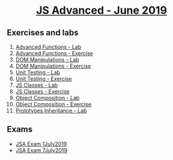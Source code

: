 
# <a href="https://softuni.bg/trainings/2346/js-advanced-june-2019"><p align="center"> JS Advanced - June 2019<p>
</a>



## Exercises and labs
1. <a href="https://github.com/PhilShishov/Software-University/tree/master/JS%20Advanced/Homeworks/01.AdvancedFunctions_Lab" > Advanced Functions - Lab</a> 
2. <a href="https://github.com/PhilShishov/Software-University/tree/master/JS%20Advanced/Homeworks/01.AdvancedFunctions_Exercise" > Advanced Functions - Exercise</a> 
3. <a href="https://github.com/PhilShishov/Software-University/tree/master/JS%20Advanced/Homeworks/02.DOM_Manipulations_Lab" > DOM Manipulations - Lab</a>
4. <a href="https://github.com/PhilShishov/Software-University/tree/master/JS%20Advanced/Homeworks/02.DOM_Manipulations_Exercise" > DOM Manipulations - Exercise</a>
5. <a href="https://github.com/PhilShishov/Software-University/tree/master/JS%20Advanced/Homeworks/03.UnitTesting_Lab" > Unit Testing - Lab</a>
6. <a href="https://github.com/PhilShishov/Software-University/tree/master/JS%20Advanced/Homeworks/03.UnitTesting_Exercise" > Unit Testing - Exercise</a>
7. <a href="https://github.com/PhilShishov/Software-University/tree/master/JS%20Advanced/Homeworks/04.JSClasses_Lab" > JS Classes - Lab</a>
8. <a href="https://github.com/PhilShishov/Software-University/tree/master/JS%20Advanced/Homeworks/04.JSClasses_Exercise" > JS Classes - Exercise</a>
9. <a href="https://github.com/PhilShishov/Software-University/tree/master/JS%20Advanced/Homeworks/05.ObjectComposition_Lab" > Object Composition - Lab</a>
10. <a href="https://github.com/PhilShishov/Software-University/tree/master/JS%20Advanced/Homeworks/05.ObjectComposition_Exercise" > Object Composition - Exercise</a>
11. <a href="https://github.com/PhilShishov/Software-University/tree/master/JS%20Advanced/Homeworks/06.PrototypesInheritance_Lab" > Prototypes Inheritance - Lab</a>

## Exams
- <a href="https://github.com/PhilShishov/Software-University/tree/master/JS%20Advanced/Exams/JSA_Exam1July2019" >JSA Exam 1July2019</a>
- <a href="https://github.com/PhilShishov/Software-University/tree/master/JS%20Advanced/Exams/JSA_Exam7July2019" >JSA Exam 7July2019</a>
